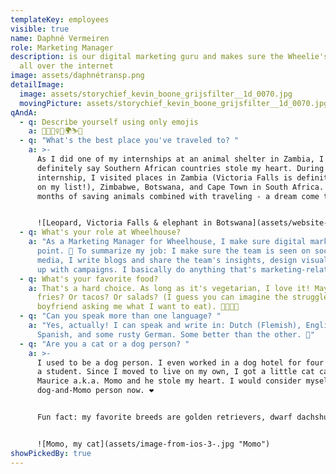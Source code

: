 ```yaml
---
templateKey: employees
visible: true
name: Daphné Vermeiren
role: Marketing Manager
description: is our digital marketing guru and makes sure the Wheelie's are seen
  all over the internet
image: assets/daphnétransp.png
detailImage:
  image: assets/storychief_kevin_boone_grijsfilter__1d_0070.jpg
  movingPicture: assets/storychief_kevin_boone_grijsfilter__1d_0070.jpg
qAndA:
  - q: Describe yourself using only emojis
    a: 🐶🏃🏽‍♀️🐱🌍⛷🎉
  - q: "What's the best place you've traveled to? "
    a: >-
      As I did one of my internships at an animal shelter in Zambia, I must
      definitely say Southern African countries stole my heart. During my
      internship, I visited places in Zambia (Victoria Falls is definitely high
      on my list!), Zimbabwe, Botswana, and Cape Town in South Africa. Two
      months of saving animals combined with traveling - a dream come true! 🌍


      ![Leopard, Victoria Falls & elephant in Botswana](assets/website-wheelhouse-question.png "Leopard, Victoria Falls & elephant in Botswana")
  - q: What's your role at Wheelhouse?
    a: "As a Marketing Manager for Wheelhouse, I make sure digital marketing is on
      point. 🚀 To summarize my job: I make sure the team is seen on social
      media, I write blogs and share the team's insights, design visuals, come
      up with campaigns. I basically do anything that's marketing-related."
  - q: What's your favorite food?
    a: That's a hard choice. As long as it's vegetarian, I love it! Maybe pizza? Or
      fries? Or tacos? Or salads? (I guess you can imagine the struggle of my
      boyfriend asking me what I want to eat). 🍕🥗🍟🌮
  - q: "Can you speak more than one language? "
    a: "Yes, actually! I can speak and write in: Dutch (Flemish), English, French,
      Spanish, and some rusty German. Some better than the other. 🤪"
  - q: "Are you a cat or a dog person? "
    a: >-
      I used to be a dog person. I even worked in a dog hotel for four years as
      a student. Since I moved to live on my own, I got a little cat called
      Maurice a.k.a. Momo and he stole my heart. I would consider myself as a
      dog-and-Momo person now. ❤️ 


      Fun fact: my favorite breeds are golden retrievers, dwarf dachshunds, and white shepherds. 


      ![Momo, my cat](assets/image-from-ios-3-.jpg "Momo")
showPickedBy: true
---
```

